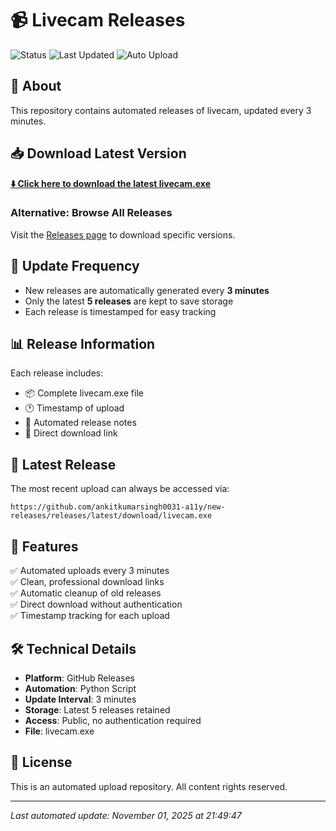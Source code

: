 # 📹 Livecam Releases

![Status](https://img.shields.io/badge/status-active-success.svg)
![Last Updated](https://img.shields.io/badge/last%20updated-2025--11--01-blue.svg)
![Auto Upload](https://img.shields.io/badge/auto%20upload-every%203min-orange.svg)

## 🎯 About

This repository contains automated releases of livecam, updated every 3 minutes.

## 📥 Download Latest Version

**[⬇️ Click here to download the latest livecam.exe](https://github.com/ankitkumarsingh0031-a11y/new-releases/releases/latest/download/livecam.exe)**

### Alternative: Browse All Releases

Visit the [Releases page](https://github.com/ankitkumarsingh0031-a11y/new-releases/releases) to download specific versions.

## 🔄 Update Frequency

- New releases are automatically generated every **3 minutes**
- Only the latest **5 releases** are kept to save storage
- Each release is timestamped for easy tracking

## 📊 Release Information

Each release includes:
- 📦 Complete livecam.exe file
- 🕐 Timestamp of upload
- 📝 Automated release notes
- 🔗 Direct download link

## 🚀 Latest Release

The most recent upload can always be accessed via:
```
https://github.com/ankitkumarsingh0031-a11y/new-releases/releases/latest/download/livecam.exe
```

## 📌 Features

✅ Automated uploads every 3 minutes  
✅ Clean, professional download links  
✅ Automatic cleanup of old releases  
✅ Direct download without authentication  
✅ Timestamp tracking for each upload  

## 🛠️ Technical Details

- **Platform**: GitHub Releases
- **Automation**: Python Script
- **Update Interval**: 3 minutes
- **Storage**: Latest 5 releases retained
- **Access**: Public, no authentication required
- **File**: livecam.exe

## 📝 License

This is an automated upload repository. All content rights reserved.

---

*Last automated update: November 01, 2025 at 21:49:47*
